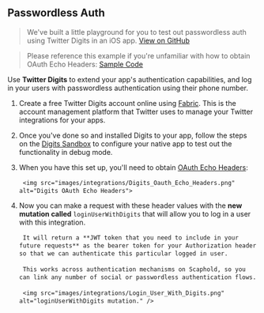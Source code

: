 ## Passwordless Auth

> We've built a little playground for you to test out passwordless auth using Twitter Digits in an iOS app.
[View on GitHub](https://github.com/scaphold-io/ios-twitter-digits-playground)

> Please reference this example if you're unfamiliar with how to obtain OAuth Echo Headers: [Sample Code](https://fabric.io/kits/ios/digits/features)

Use **Twitter Digits** to extend your app's authentication capabilities, and log in your users with passwordless authentication using their phone number.

1. Create a free Twitter Digits account online using [Fabric](https://docs.fabric.io/apple/digits/installation.html). This is the account management platform that Twitter uses to manage your Twitter integrations for your apps.

2. Once you've done so and installed Digits to your app, follow the steps on the [Digits Sandbox](https://docs.fabric.io/apple/digits/sandbox.html#) to configure your native app to test out the functionality in debug mode.

3. When you have this set up, you'll need to obtain [OAuth Echo Headers](https://docs.fabric.io/apple/digits/advanced-setup.html):

        <img src="images/integrations/Digits_Oauth_Echo_Headers.png" alt="Digits OAuth Echo Headers">

4. Now you can make a request with these header values with the **new mutation called** `loginUserWithDigits` that will allow you to log in a user with this integration.

        It will return a **JWT token that you need to include in your future requests** as the bearer token for your Authorization header so that we can authenticate this particular logged in user.

        This works across authentication mechanisms on Scaphold, so you can link any number of social or passwordless authentication flows.

        <img src="images/integrations/Login_User_With_Digits.png" alt="loginUserWithDigits mutation." />